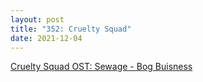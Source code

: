```yaml
---
layout: post
title: "352: Cruelty Squad"
date: 2021-12-04
---
```


[Cruelty Squad OST: Sewage - Bog Buisness](https://youtu.be/tHDZlMhOUYI)
